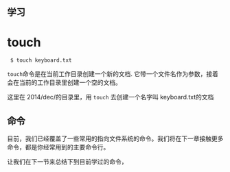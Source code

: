 学习
---

# **touch**

```
 $ touch keyboard.txt
```

``touch``命令是在当前工作目录创建一个新的文档. 它带一个文件名作为参数，接着会在当前的工作目录里创建一个空的文档。

这里在 2014/dec/的目录里，用 ``touch`` 去创建一个名字叫 keyboard.txt的文档


命令
---

目前，我们已经覆盖了一些常用的指向文件系统的命令。我们将在下一章接触更多命令，都是你经常用到的主要命令行。

让我们在下一节来总结下到目前学过的命令，